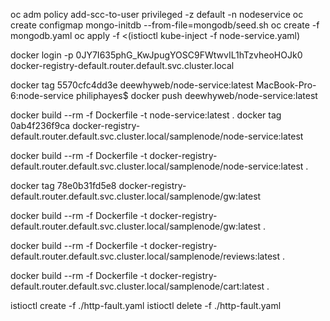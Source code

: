 oc adm policy add-scc-to-user privileged -z default -n nodeservice
oc create configmap mongo-initdb --from-file=mongodb/seed.sh
oc create -f mongodb.yaml
oc apply -f <(istioctl kube-inject -f node-service.yaml)

docker login -p 0JY7I635phG_KwJpugYOSC9FWtwvIL1hTzvheoHOJk0 docker-registry-default.router.default.svc.cluster.local


docker tag 5570cfc4dd3e deewhyweb/node-service:latest
MacBook-Pro-6:node-service philiphayes$ docker push deewhyweb/node-service:latest


docker build --rm -f Dockerfile -t node-service:latest .
docker tag 0ab4f236f9ca docker-registry-default.router.default.svc.cluster.local/samplenode/node-service:latest

docker build --rm -f Dockerfile -t docker-registry-default.router.default.svc.cluster.local/samplenode/node-service:latest .


docker tag 78e0b31fd5e8 docker-registry-default.router.default.svc.cluster.local/samplenode/gw:latest

docker build --rm -f Dockerfile -t docker-registry-default.router.default.svc.cluster.local/samplenode/gw:latest .

docker build --rm -f Dockerfile -t docker-registry-default.router.default.svc.cluster.local/samplenode/reviews:latest .

docker build --rm -f Dockerfile -t docker-registry-default.router.default.svc.cluster.local/samplenode/cart:latest .


istioctl create -f ./http-fault.yaml
istioctl delete -f ./http-fault.yaml
